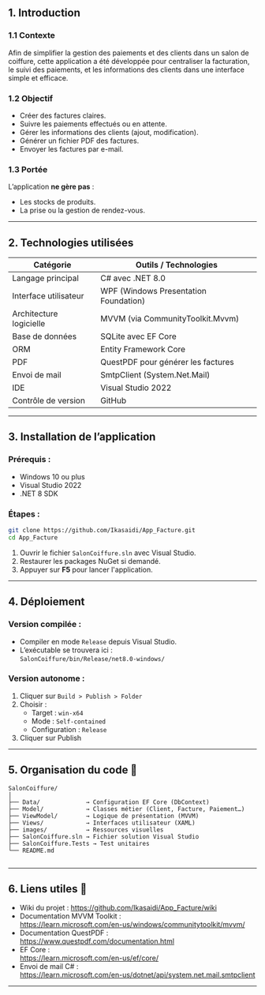 
## 1. Introduction

### 1.1 Contexte  
Afin de simplifier la gestion des paiements et des clients dans un salon de coiffure, cette application a été développée pour centraliser la facturation, le suivi des paiements, et les informations des clients dans une interface simple et efficace.

### 1.2 Objectif  
- Créer des factures claires.
- Suivre les paiements effectués ou en attente.
- Gérer les informations des clients (ajout, modification).
- Générer un fichier PDF des factures.
- Envoyer les factures par e-mail.


### 1.3 Portée  
L’application **ne gère pas** :
- Les stocks de produits.
- La prise ou la gestion de rendez-vous.

---

## 2. Technologies utilisées 

| Catégorie               | Outils / Technologies |
|------------------------|------------------------|
| Langage principal       | C# avec .NET 8.0       |
| Interface utilisateur   | WPF (Windows Presentation Foundation) |
| Architecture logicielle | MVVM (via CommunityToolkit.Mvvm) |
| Base de données         | SQLite avec EF Core    |
| ORM                     | Entity Framework Core  |
| PDF                     | QuestPDF pour générer les factures |
| Envoi de mail           | SmtpClient (System.Net.Mail) |
| IDE                     | Visual Studio 2022     |
| Contrôle de version     | GitHub           |

---

## 3. Installation de l’application 

### Prérequis :
- Windows 10 ou plus
- Visual Studio 2022
- .NET 8 SDK

### Étapes :
```bash
git clone https://github.com/Ikasaidi/App_Facture.git
cd App_Facture
```

1. Ouvrir le fichier `SalonCoiffure.sln` avec Visual Studio.
2. Restaurer les packages NuGet si demandé.
3. Appuyer sur **F5** pour lancer l'application.

---

## 4. Déploiement 

### Version compilée :
- Compiler en mode `Release` depuis Visual Studio.
- L’exécutable se trouvera ici :  
  `SalonCoiffure/bin/Release/net8.0-windows/`

### Version autonome :
1. Cliquer sur `Build > Publish > Folder`
2. Choisir :
   - Target : `win-x64`
   - Mode : `Self-contained`
   - Configuration : `Release`
3. Cliquer sur Publish

---

## 5. Organisation du code 📁

```
SalonCoiffure/
│
├── Data/             → Configuration EF Core (DbContext)
├── Model/            → Classes métier (Client, Facture, Paiement…)
├── ViewModel/        → Logique de présentation (MVVM)
├── Views/            → Interfaces utilisateur (XAML)
├── images/           → Ressources visuelles
├── SalonCoiffure.sln → Fichier solution Visual Studio
├── SalonCoiffure.Tests → Test unitaires 
└── README.md
         
```

---

## 6. Liens utiles 🔗

-  Wiki du projet : https://github.com/Ikasaidi/App_Facture/wiki
-  Documentation MVVM Toolkit :  
  https://learn.microsoft.com/en-us/windows/communitytoolkit/mvvm/
-  Documentation QuestPDF :  
  https://www.questpdf.com/documentation.html
-  EF Core :  
  https://learn.microsoft.com/en-us/ef/core/
-  Envoi de mail C# :  
  https://learn.microsoft.com/en-us/dotnet/api/system.net.mail.smtpclient

---
